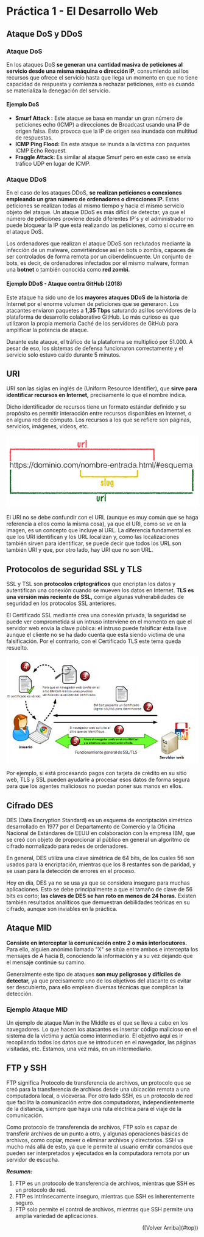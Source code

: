 # Práctica 1 - El Desarrollo Web

## Ataque DoS y DDoS

### Ataque DoS

En los ataques DoS **se generan una cantidad masiva de peticiones al servicio desde una misma máquina o dirección IP**, consumiendo así los recursos que ofrece el servicio hasta que llega un momento en que no tiene capacidad de respuesta y comienza a rechazar peticiones, esto es cuando se materializa la denegación del servicio.

#### Ejemplo DoS

* **Smurf Attack :** Este ataque se basa en mandar un gran número de peticiones echo (ICMP) a direcciones de Broadcast usando una IP de origen falsa. Esto provoca que la IP de origen sea inundada con multitud de respuestas.
* **ICMP Ping Flood:** En este ataque se inunda a la víctima con paquetes ICMP Echo Request.
* **Fraggle Attack:** Es similar al ataque Smurf pero en este caso se envía tráfico UDP en lugar de ICMP.

### Ataque DDoS

En el caso de los ataques DDoS, **se realizan peticiones o conexiones empleando un gran número de ordenadores o direcciones IP.** Estas peticiones se realizan todas al mismo tiempo y hacia el mismo servicio objeto del ataque. Un ataque DDoS es más difícil de detectar, ya que el número de peticiones proviene desde diferentes IP´s y el administrador no puede bloquear la IP que está realizando las peticiones, como sí ocurre en el ataque DoS.

Los ordenadores que realizan el ataque DDoS son reclutados mediante la infección de un malware, convirtiéndose así en bots o zombis, capaces de ser controlados de forma remota por un ciberdelincuente. Un conjunto de bots, es decir, de ordenadores infectados por el mismo malware, forman una **botnet** o también conocida como **red zombi.**

#### Ejemplo DDoS - Ataque contra GitHub (2018)

Este ataque ha sido uno de los **mayores ataques DDoS de la historia** de Internet por el enorme volumen de peticiones que se generaron.
Los atacantes enviaron paquetes a **1,35 Tbps** saturando así los servidores de la plataforma de desarrollo colaborativo GitHub. Lo más curioso es que utilizaron la propia memoria Caché de los servidores de GitHub para amplificar la potencia de ataque.

Durante este ataque, el tráfico de la plataforma se multiplicó por 51.000. A pesar de eso, los sistemas de defensa funcionaron correctamente y el servicio solo estuvo caído durante 5 minutos.

## URI

URI son las siglas en inglés de (Uniform Resource Identifier), que **sirve para identificar recursos en Internet,** precisamente lo que el nombre indica.

Dicho identificador de recursos tiene un formato estándar definido y su propósito es permitir interacción entre recursos disponibles en Internet, o en alguna red de cómputo. Los recursos a los que se refiere son páginas, servicios, imágenes, vídeos, etc.

![diferencia-entre-url-y-uri.png](diferencia-entre-url-y-uri.png)

El URI no se debe confundir con el URL (aunque es muy común que se haga referencia a ellos como la misma cosa), ya que el URI, como se ve en la imagen, es un concepto que incluye al URL. La diferencia fundamental es que los URI identifican y los URL localizan y, como las localizaciones también sirven para identificar, se puede decir que todos los URL son también URI y que, por otro lado, hay URI que no son URL.

## Protocolos de seguridad SSL y TLS

SSL y TSL son **protocolos criptográficos** que encriptan los datos y autentifican una conexión cuando se mueven los datos en Internet. **TLS es una versión más reciente de SSL,** corrige algunas vulnerabilidades de seguridad en los protocolos SSL anteriores.

El Certificado SSL mediante crea una conexión privada, la seguridad se puede ver comprometida si un intruso interviene en el momento en que el servidor web envía la clave pública: el intruso puede falsificar ésta llave aunque el cliente no se ha dado cuenta que está siendo víctima de una falsificación. Por el contrario, con el Certificado TLS este tema queda resuelto.

![diagrama-ssl.png](diagrama-ssl.png)

Por ejemplo, si está procesando pagos con tarjeta de crédito en su sitio web, TLS y SSL pueden ayudarle a procesar esos datos de forma segura para que los agentes maliciosos no puedan poner sus manos en ellos.

## Cifrado DES

DES (Data Encryption Standard) es un esquema de encriptación simétrico desarrollado en 1977 por el Departamento de Comercio y la Oficina Nacional de Estándares de EEUU en colaboración con la empresa IBM, que se creó con objeto de proporcionar al público en general un algoritmo de cifrado normalizado para redes de ordenadores.

En general, DES utiliza una clave simétrica de 64 bits, de los cuales 56 son usados para la encriptación, mientras que los 8 restantes son de paridad, y se usan para la detección de errores en el proceso.

Hoy en día, DES ya no se usa ya que se considera inseguro para muchas aplicaciones. Esto se debe principalmente a que el tamaño de clave de 56 bits es corto; **las claves de DES se han roto en menos de 24 horas.** Existen también resultados analíticos que demuestran debilidades teóricas en su cifrado, aunque son inviables en la práctica.

## Ataque MID

**Consiste en interceptar la comunicación entre 2 o más interlocutores.** Para ello, alguien anónimo llamado "X" se sitúa entre ambos e intercepta los mensajes de A hacia B, conociendo la información y a su vez dejando que el mensaje continúe su camino.

Generalmente este tipo de ataques **son muy peligrosos y difíciles de detectar,** ya que precisamente uno de los objetivos del atacante es evitar ser descubierto, para ello emplean diversas técnicas que complican la detección.

### Ejemplo Ataque MID

Un ejemplo de ataque Man in the Middle es el que se lleva a cabo en los navegadores. Lo que hacen los atacantes es insertar código malicioso en el sistema de la víctima y actúa como intermediario. El objetivo aquí es ir recopilando todos los datos que se introducen en el navegador, las páginas visitadas, etc. Estamos, una vez más, en un intermediario.

## FTP y SSH

FTP significa Protocolo de transferencia de archivos, un protocolo que se creó para la transferencia de archivos desde una ubicación remota a una computadora local, o viceversa. Por otro lado SSH, es un protocolo de red que facilita la comunicación entre dos computadoras, independientemente de la distancia, siempre que haya una ruta eléctrica para el viaje de la comunicación.

Como protocolo de transferencia de archivos, FTP solo es capaz de transferir archivos de un punto a otro, y algunas operaciones básicas de archivos, como copiar, mover o eliminar archivos y directorios. SSH va mucho más allá de esto, ya que le permite al usuario emitir comandos que pueden ser interpretados y ejecutados en la computadora remota por un servidor de escucha.

***Resumen:***

1. FTP es un protocolo de transferencia de archivos, mientras que SSH es un protocolo de red.
2. FTP es intrínsecamente inseguro, mientras que SSH es inherentemente seguro.
3. FTP solo permite el control de archivos, mientras que SSH permite una amplia variedad de aplicaciones.

<p align="right">([Volver Arriba](#top)</a>)</p>
